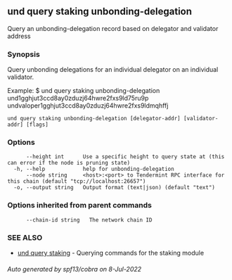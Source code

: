 ## und query staking unbonding-delegation

Query an unbonding-delegation record based on delegator and validator address

### Synopsis

Query unbonding delegations for an individual delegator on an individual validator.

Example:
$ und query staking unbonding-delegation und1gghjut3ccd8ay0zduzj64hwre2fxs9ld75ru9p undvaloper1gghjut3ccd8ay0zduzj64hwre2fxs9ldmqhffj

```
und query staking unbonding-delegation [delegator-addr] [validator-addr] [flags]
```

### Options

```
      --height int      Use a specific height to query state at (this can error if the node is pruning state)
  -h, --help            help for unbonding-delegation
      --node string     <host>:<port> to Tendermint RPC interface for this chain (default "tcp://localhost:26657")
  -o, --output string   Output format (text|json) (default "text")
```

### Options inherited from parent commands

```
      --chain-id string   The network chain ID
```

### SEE ALSO

* [und query staking](und_query_staking.md)	 - Querying commands for the staking module

###### Auto generated by spf13/cobra on 8-Jul-2022
